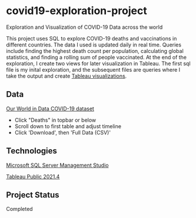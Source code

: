 # covid19-exploration-project
Exploration and Visualization of COVID-19 Data across the world

This project uses SQL to explore COVID-19 deaths and vaccinations in different countries. The data I used is updated daily in real time. Queries include finding the highest death count per population, calculating global statistics, and finding a rolling sum of people vaccinated. At the end of the exploration, I create two views for later visualization in Tableau. The first sql file is my inital exploration, and the subsequent files are queries where I take the output and create [Tableau visualizations](https://public.tableau.com/app/profile/auntiewhnor.kpolie/viz/COVID-19Statistics_16416947284310/Dashboard1).

## Data

[Our World in Data COVID-19 dataset](https://ourworldindata.org/coronavirus)
* Click "Deaths" in topbar or below
* Scroll down to first table and adjust timeline
* Click 'Download', then 'Full Data (CSV)'

## Technologies

[Microsoft SQL Server Management Studio](https://docs.microsoft.com/en-us/sql/ssms/sql-server-management-studio-ssms?view=sql-server-ver15)

[Tableau Public 2021.4](https://public.tableau.com/en-us/s/)

## Project Status

Completed

